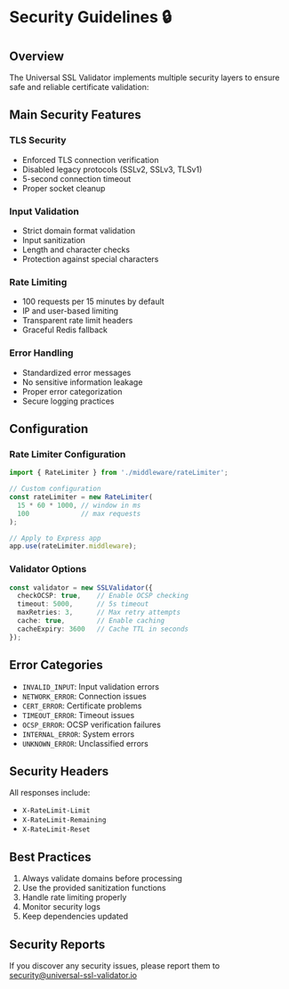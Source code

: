 # Security Guidelines 🔒

## Overview

The Universal SSL Validator implements multiple security layers to ensure safe and reliable certificate validation:

## Main Security Features

### TLS Security
- Enforced TLS connection verification
- Disabled legacy protocols (SSLv2, SSLv3, TLSv1)
- 5-second connection timeout
- Proper socket cleanup

### Input Validation
- Strict domain format validation
- Input sanitization
- Length and character checks
- Protection against special characters

### Rate Limiting
- 100 requests per 15 minutes by default
- IP and user-based limiting
- Transparent rate limit headers
- Graceful Redis fallback

### Error Handling
- Standardized error messages
- No sensitive information leakage
- Proper error categorization
- Secure logging practices

## Configuration

### Rate Limiter Configuration
```typescript
import { RateLimiter } from './middleware/rateLimiter';

// Custom configuration
const rateLimiter = new RateLimiter(
  15 * 60 * 1000, // window in ms
  100             // max requests
);

// Apply to Express app
app.use(rateLimiter.middleware);
```

### Validator Options
```typescript
const validator = new SSLValidator({
  checkOCSP: true,    // Enable OCSP checking
  timeout: 5000,      // 5s timeout
  maxRetries: 3,      // Max retry attempts
  cache: true,        // Enable caching
  cacheExpiry: 3600   // Cache TTL in seconds
});
```

## Error Categories

- `INVALID_INPUT`: Input validation errors
- `NETWORK_ERROR`: Connection issues
- `CERT_ERROR`: Certificate problems
- `TIMEOUT_ERROR`: Timeout issues
- `OCSP_ERROR`: OCSP verification failures
- `INTERNAL_ERROR`: System errors
- `UNKNOWN_ERROR`: Unclassified errors

## Security Headers

All responses include:
- `X-RateLimit-Limit`
- `X-RateLimit-Remaining`
- `X-RateLimit-Reset`

## Best Practices

1. Always validate domains before processing
2. Use the provided sanitization functions
3. Handle rate limiting properly
4. Monitor security logs
5. Keep dependencies updated

## Security Reports

If you discover any security issues, please report them to security@universal-ssl-validator.io
